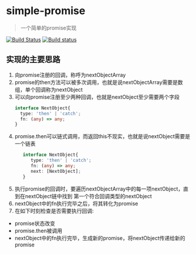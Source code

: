 # simple-promise

>一个简单的promise实现

[![Build Status](https://travis-ci.org/renaesop/simple-promise.svg?branch=master)](https://travis-ci.org/renaesop/simple-promise)
[![Build status](https://ci.appveyor.com/api/projects/status/ikn39wiu3fbh08uy/branch/master?svg=true)](https://ci.appveyor.com/project/renaesop/simple-promise/branch/master)



## 实现的主要思路

1. 向promise注册的回调，称呼为nextObjectArray
2. promise的then方法可以被多次调用，也就是说nextObjectArray需要是数组，单个回调称为nextObject
3. 可以向promise注册至少两种回调，也就是nextObject至少需要两个字段
     ````typescript
     interface NextObject{
       type: 'then' | 'catch';
       fn: (any) => any;
     }
     ````
4. promise.then可以链式调用，而返回this不现实，也就是说nextObject需要是一个链表
   ````typescript
      interface NextObject{
         type: 'then' | 'catch';
         fn: (any) => any;
         next: [NextObject];
      }
   ````
 5. 执行promise的回调时，要遍历nextObjectArray中的每一项nextObject，直到在nextObject链中找到
   第一个符合回调类型的nextObject
 6. nextObject中的fn执行完毕之后，将其转化为promise
 7. 在如下时刻检查是否需要执行回调:
- promise状态改变
- promise.then被调用
- nextObject中的fn执行完毕，生成新的promise，将nextObject传递给新的promise